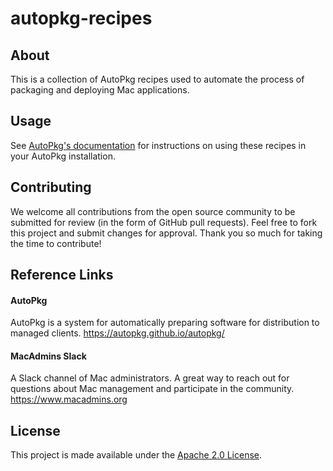 # autopkg-recipes

## About
This is a collection of AutoPkg recipes used to automate the process of packaging and deploying Mac applications.

## Usage
See [AutoPkg's documentation](https://github.com/autopkg/autopkg/wiki/Getting-Started) for instructions on using these recipes in your AutoPkg installation.

## Contributing
We welcome all contributions from the open source community to be submitted for review (in the form of GitHub pull requests). Feel free to fork this project and submit changes for approval. Thank you so much for taking the time to contribute!

## Reference Links
#### AutoPkg
AutoPkg is a system for automatically preparing software for distribution to managed clients.
https://autopkg.github.io/autopkg/

#### MacAdmins Slack
A Slack channel of Mac administrators. A great way to reach out for questions about Mac management and participate in the community.
https://www.macadmins.org

## License
This project is made available under the [Apache 2.0 License](http://www.apache.org/licenses/LICENSE-2.0).
